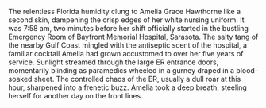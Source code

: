 The relentless Florida humidity clung to Amelia Grace Hawthorne like a second skin, dampening the crisp edges of her white nursing uniform. It was 7:58 am, two minutes before her shift officially started in the bustling Emergency Room of Bayfront Memorial Hospital, Sarasota. The salty tang of the nearby Gulf Coast mingled with the antiseptic scent of the hospital, a familiar cocktail Amelia had grown accustomed to over her five years of service.  Sunlight streamed through the large ER entrance doors, momentarily blinding as paramedics wheeled in a gurney draped in a blood-soaked sheet. The controlled chaos of the ER, usually a dull roar at this hour, sharpened into a frenetic buzz. Amelia took a deep breath, steeling herself for another day on the front lines.
